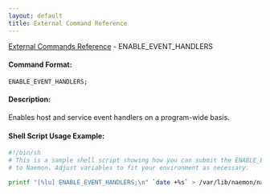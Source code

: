 ```yaml
---
layout: default
title: External Command Reference
---
```


<!--
************************************************
* AUTO GENERATED PAGE - USE ./update SCRIPT
************************************************
-->

<span class="glyphicon glyphicon-arrow-up"></span><a href="index.html"> External Commands Reference</a> - ENABLE_EVENT_HANDLERS<br>


#### Command Format:

`ENABLE_EVENT_HANDLERS;`

#### Description:

Enables host and service event handlers on a program-wide basis.

#### Shell Script Usage Example:

```sh
#!/bin/sh
# This is a sample shell script showing how you can submit the ENABLE_EVENT_HANDLERS command
# to Naemon. Adjust variables to fit your environment as necessary.

printf "[%lu] ENABLE_EVENT_HANDLERS;\n" `date +%s` > /var/lib/naemon/naemon.cmd
```



